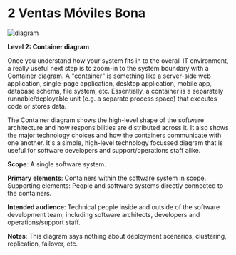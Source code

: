 # 2 Ventas Móviles Bona

![diagram](https://www.plantuml.com/plantuml/svg/0/ZLPDRnit4BqRy7zWVQaCk1OGj9USOYjoxDHAL4jssfCnont9XBdaXkHAKOh-e1nwA7phLN-iC-JkIYj_f3vON78uy-RDuv1lV00NgaBlx_sWZDHLZk8kXDA_xlSTB8_dAjnLMUNHIMi2cd0iRT67t2am2rsLLN_myqzZ3IPSZoxx6WBwG5Et0x86PT0Tbz7v_jxboHyVhwUtdowcvxUNmtV33szxXpm_HkUjwSdAXoDnCD2AWk013Q-DaEbB4AYn-leL76gj-bC78LX283vNlEOH1A4g7JXH6H0UCcSzY9At71ySjZ4Aoe8SZ-W7ShGSX73ErBnov06A4jR_WETev5HM5DfwiIBVjOrKwmV3owMpUILfTTkxb3b-OPUWjHWmRiSHtX8Wd5Ugu5Ii0A4fnFh1vMZG2nJ4kgAnL3HDaPgSa-iVnMJb0nOzA4loTLAMMqImTufTA6A8t1BMPc-NC4fXGvdbm3LHaQ0ZiK0dK8i2pVfVikLFnfWh7nHLqPDh2Lhbn5b2rHRtTlWbzAIsLHvBHx_Yh38oA6iyepjJ3ZFmiPnZPqlh92s1c94H3w9J0gi5vKUXqIpMVrj6tsQosd15smbahg91YK6n3vf_F_dueNy-dOuZk4HOHEOWonIhwYeEHhynZf6If0vq2zuUGraDkplbgtkcUtmX1gz-vLqN16PEAcd1m0v7lfALyw1toT-ezL6CEmYPZQAdqQaD7EUKs8e21DOUCrERRRdS4brqHA5fvwG5m7wkKAeCErexYb-bmn8eaHLz9Rv1W6xutiPuQYkJWrlr5aL67cymvZbQFomKPtbAzJiu57_kxmdwQoNHMvAY3ZvX9aYiMabWCJ2Yum_3gVX5Z6u6kshGpmaY0crFdoFCXStLZ9mcXHAYfChDZYs9Q65WWNF8QMw9MKoj2zMNZ7MYp5nJoM2EkvYl46HuF-7XJSH6Q9n3IyS5PN3K3PIqmWf7NGyoccCrcU2eYDH9KlcsYEr6XrBL6ejKjXJjqbEilmMRanfOufD42XLEHK8SrravwY8pwufDXtfCpqbpmdXZnpprZbhAD6eE1ns-FZMio4XzrCWpjJM9hcvztOpkB0adtqfAdCSPCOaUap9ZagSWx-UE1TPPcpJ74aricYQtegJBnSPENwkrJXexIJo19izspnE767foLG3vq90a9tgJpph2G7V89kygS5JgfoZTdFSDkPqB8hB4O0s9mQi08b7Vual_hr2d-hSjQXYJu_1jEviqUrhhcD8b8XVIIwSoLaBCYj24rPc30fVMtG-imqURcpxTH7efK7rJ9jDQzB50e-duiUFwudlMUcDVfziAvNjPDuQf7myR0H3Xlj9CBfsxK4LTDctksSHQNstVVO69pJRkP-ceNliNaCPUyZ_iqZidTPxQS6F3PljxV-tliMMgmV8fm-WeiVxyEb6MReRktKNf_ZwwRAoYHVtsgkdLzIE134yMofSa__GKYVRpNVCe_krp4XzEXAfjYitJ9-zsHsukC-gl_FYA5tgkShk959RVZHHGhx_Dh8cxtg39urFpFm00)

**Level 2: Container diagram**

Once you understand how your system fits in to the overall IT environment, a really useful next step is to zoom-in to the system boundary with a Container diagram. A "container" is something like a server-side web application, single-page application, desktop application, mobile app, database schema, file system, etc. Essentially, a container is a separately runnable/deployable unit (e.g. a separate process space) that executes code or stores data.

The Container diagram shows the high-level shape of the software architecture and how responsibilities are distributed across it. It also shows the major technology choices and how the containers communicate with one another. It's a simple, high-level technology focussed diagram that is useful for software developers and support/operations staff alike.

**Scope**: A single software system.

**Primary elements**: Containers within the software system in scope.
Supporting elements: People and software systems directly connected to the containers.

**Intended audience**: Technical people inside and outside of the software development team; including software architects, developers and operations/support staff.

**Notes**: This diagram says nothing about deployment scenarios, clustering, replication, failover, etc.
